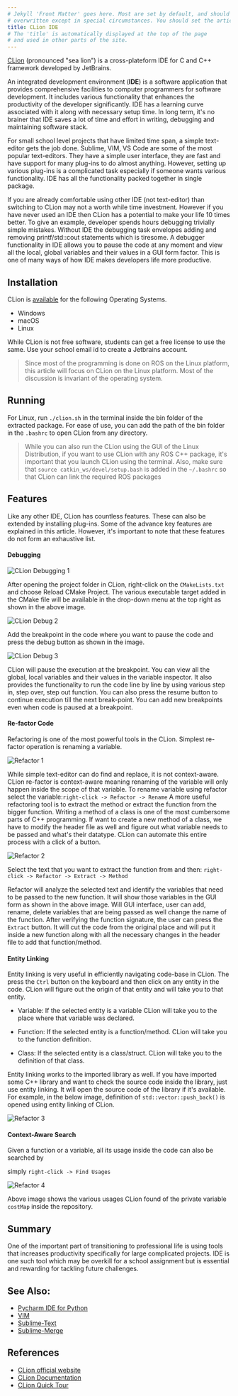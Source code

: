 ```yaml
---
# Jekyll 'Front Matter' goes here. Most are set by default, and should NOT be
# overwritten except in special circumstances. You should set the article's title:
title: CLion IDE
# The 'title' is automatically displayed at the top of the page
# and used in other parts of the site.
---
```


[CLion](https://www.jetbrains.com/clion/) (pronounced "sea lion") is a cross-plateform IDE for C and C++ framework developed by JetBrains.

An integrated development environment (**IDE**) is a software application that provides comprehensive facilities to computer programmers for software development. It includes various functionality that enhances the productivity of the developer significantly. IDE has a learning curve associated with it along with necessary setup time. In long term, it's no brainer that IDE saves a lot of time and effort in writing, debugging and maintaining software stack. 

For small school level projects that have limited time span, a simple text-editor gets the job done. Sublime, VIM, VS Code are some of the most popular text-editors. They have a simple user interface, they are fast and have support for many plug-ins to do almost anything. However, setting up various plug-ins is a complicated task especially if someone wants various functionality. IDE has all the functionality packed together in single package.

If you are already comfortable using other IDE (not text-editor) than switching to CLion may not a worth while time investment. However if you have never used an IDE then CLion has a potential to make your life 10 times better. To give an example, developer spends hours debugging trivially simple mistakes. Without IDE the debugging task envelopes adding and removing printf/std::cout statements which is tiresome. A debugger functionality in IDE allows you to pause the code at any moment and view all the local, global variables and their values in a GUI form factor. This is one of many ways of how IDE makes developers life more productive.

## Installation

CLion is [available](https://www.jetbrains.com/clion/download/#section=linux) for the following Operating Systems.

- Windows
- macOS
- Linux

While CLion is not free software, students can get a free license to use the same. Use your school email id to create a Jetbrains account.

> Since most of the programming is done on ROS on the Linux platform, this article will focus on CLion on the Linux platform. Most of the discussion is invariant of the operating system.

## Running

For Linux, run `./clion.sh` in the terminal inside the bin folder of the extracted package. For ease of use, you can add the path of the bin folder in the `.bashrc` to open CLion from any directory.

> While you can also run the CLion using the GUI of the Linux Distribution, if you want to use CLion with any ROS C++ package, it's important that you launch CLion using the terminal. Also, make sure that  `source catkin_ws/devel/setup.bash` is added in the `~/.bashrc` so that CLion can link the required ROS packages

## Features

Like any other IDE, CLion has countless features. These can also be extended by installing plug-ins. Some of the advance key features are explained in this article. However, it's important to note that these features do not form an exhaustive list.

#### Debugging

![CLion Debugging 1](assets/debug1.jpeg)

After opening the project folder in CLion, right-click on the `CMakeLists.txt` and choose Reload CMake Project. The various executable target added in the CMake file will be available in the drop-down menu at the top right as shown in the above image.

![CLion Debug 2](assets/debug2.jpeg)

Add the breakpoint in the code where you want to pause the code and press the debug button as shown in the image.

![CLion Debug 3](assets/debug3.jpeg)

CLion will pause the execution at the breakpoint. You can view all the global, local variables and their values in the variable inspector. It also provides the functionality to run the code line by line by using various step in, step over, step out function. You can also press the resume button to continue execution till the next break-point. You can add new breakpoints even when code is paused at a breakpoint.

#### Re-factor Code

Refactoring is one of the most powerful tools in the CLion. Simplest re-factor operation is renaming a variable.

![Refactor 1](assets/refactor1.png)

While simple text-editor can do find and replace, it is not context-aware. CLion re-factor is context-aware meaning renaming of the variable will only happen inside the scope of that variable. To rename variable using refactor select the variable:`right-click -> Refactor -> Rename`
A more useful refactoring tool is to extract the method or extract the function from the bigger function. Writing a method of a class is one of the most cumbersome parts of C++ programming. If want to create a new method of a class, we have to modify the header file as well and figure out what variable needs to be passed and what's their datatype. CLion can automate this entire process with a click of a button.

![Refactor 2](assets/refactor2.jpeg)

Select the text that you want to extract the function from and then: `right-click -> Refactor -> Extract -> Method`

Refactor will analyze the selected text and identify the variables that need to be passed to the new function. It will show those variables in the GUI form as shown in the above image. Will GUI interface, user can add, rename, delete variables that are being passed as well change the name of the function. After verifying the function signature, the user can press the `Extract` button. It will cut the code from the original place and will put it inside a new function along with all the necessary changes in the header file to add that function/method.

#### Entity Linking

Entity linking is very useful in efficiently navigating code-base in CLion. The press the `Ctrl` button on the keyboard and then click on any entity in the code. CLion will figure out the origin of that entity and will take you to that entity. 

- Variable: If the selected entity is a variable CLion will take you to the place where that variable was declared. 

- Function: If the selected entity is a function/method. CLion will take you to the  function definition.

- Class: If the selected entity is a class/struct. CLion will take you to the definition of that class.

Entity linking works to the imported library as well. If you have imported some C++ library and want to check the source code inside the library, just use entity linking. It will open the source code of the library if it's available. For example, in the below image, definition of `std::vector::push_back()` is opened using entity linking of CLion.

![Refactor 3](assets/refactor3.png)

#### Context-Aware Search

Given a function or a variable, all its usage inside the code can also be searched by 

simply `right-click -> Find Usages`

![Refactor 4](assets/refactor4.png)

Above image shows the various usages CLion found of the private variable `costMap` inside the repository.

## Summary

One of the important part of transitioning to professional life is using tools that increases productivity specifically for large complicated projects. IDE is one such tool which may be overkill for a school assignment but is essential and rewarding for tackling future challenges. 

## See Also:

- [Pycharm IDE for Python](https://www.jetbrains.com/pycharm/)
- [VIM](http://roboticsknowledgebase.com/wiki/tools/vim/)
- [Sublime-Text](https://www.sublimetext.com/)
- [Sublime-Merge](https://www.sublimemerge.com/)

## References

- [CLion official website](https://www.jetbrains.com/clion/)
- [CLion Documentation](https://www.jetbrains.com/help/clion/clion-quick-start-guide.html)
- [CLion Quick Tour](https://www.youtube.com/watch?v=Srnw1dI1iAA)
